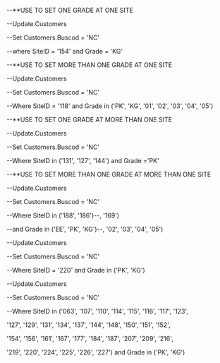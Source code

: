 --**USE TO SET ONE GRADE AT ONE SITE

--Update.Customers

--Set Customers.Buscod = 'NC'

--where SiteID = '154' and Grade = 'KG'








--**USE TO SET MORE THAN ONE GRADE AT ONE SITE

--Update.Customers

--Set Customers.Buscod = 'NC'

--Where SiteID = '118' and Grade in ('PK', 'KG', '01', '02', '03', '04', 
'05')









--**USE TO SET ONE GRADE AT MORE THAN ONE SITE

--Update.Customers

--Set Customers.Buscod = 'NC'

--Where SiteID in ('131', '127', '144') and Grade ='PK'









--**USE TO SET MORE THAN ONE GRADE AT MORE THAN ONE SITE

--Update.Customers

--Set Customers.Buscod = 'NC'

--Where SiteID in ('188', '186')--, '169')

--and   Grade  in ('EE', 'PK', 'KG')--, '02', '03', '04', '05')

--Update.Customers

--Set Customers.Buscod = 'NC'

--Where SiteID = '220' and Grade in ('PK', 'KG')

--Update.Customers

--Set Customers.Buscod = 'NC'

--Where SiteID in ('063', '107', '110', '114', '115', '116', '117', '123', 

'127', '129', '131', '134', '137', '144', '148', '150', '151', '152', 

'154', '156', '161', '167', '177', '184', '187', '207', '209', '216', 

'219', '220', '224', '225', '226', '227') and Grade in ('PK', 'KG')
